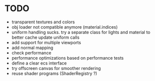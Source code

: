 # TODO

- transparent textures and colors
- obj loader not compatible anymore (material.indices)
- uniform handling sucks. try a separate class for lights and material to better cache update uniform calls
- add support for multiple viewports
- add normal mapping
- check performance
- performance optimizations based on performance tests
- define a clear ecs interface
- try offscreen canvas for smoother rendering
- reuse shader programs (ShaderRegistry ?)